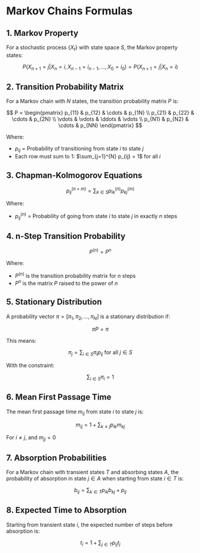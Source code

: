 # Markov Chains Formulas

## 1. Markov Property

For a stochastic process $\{X_t\}$ with state space $S$, the Markov property states:

$$
P(X_{n+1} = j | X_n = i, X_{n-1} = i_{n-1}, ..., X_0 = i_0) = P(X_{n+1} = j | X_n = i)
$$

## 2. Transition Probability Matrix

For a Markov chain with $N$ states, the transition probability matrix $P$ is:

$$
P = \begin{pmatrix}
p_{11} & p_{12} & \cdots & p_{1N} \\
p_{21} & p_{22} & \cdots & p_{2N} \\
\vdots & \vdots & \ddots & \vdots \\
p_{N1} & p_{N2} & \cdots & p_{NN}
\end{pmatrix}
$$

Where:

- $p_{ij}$ = Probability of transitioning from state $i$ to state $j$
- Each row must sum to 1: $\sum_{j=1}^{N} p_{ij} = 1$ for all $i$

## 3. Chapman-Kolmogorov Equations

$$
p_{ij}^{(n+m)} = \sum_{k \in S} p_{ik}^{(n)} p_{kj}^{(m)}
$$

Where:

- $p_{ij}^{(n)}$ = Probability of going from state $i$ to state $j$ in exactly $n$ steps

## 4. n-Step Transition Probability

$$
P^{(n)} = P^n
$$

Where:

- $P^{(n)}$ is the transition probability matrix for $n$ steps
- $P^n$ is the matrix $P$ raised to the power of $n$

## 5. Stationary Distribution

A probability vector $\pi = [\pi_1, \pi_2, ..., \pi_N]$ is a stationary distribution if:

$$
\pi P = \pi
$$

This means:

$$
\pi_j = \sum_{i \in S} \pi_i p_{ij} \text{ for all } j \in S
$$

With the constraint:

$$
\sum_{i \in S} \pi_i = 1
$$

## 6. Mean First Passage Time

The mean first passage time $m_{ij}$ from state $i$ to state $j$ is:

$$
m_{ij} = 1 + \sum_{k \neq j} p_{ik} m_{kj}
$$

For $i \neq j$, and $m_{jj} = 0$

## 7. Absorption Probabilities

For a Markov chain with transient states $T$ and absorbing states $A$, the probability of absorption in state $j \in A$ when starting from state $i \in T$ is:

$$
b_{ij} = \sum_{k \in T} p_{ik} b_{kj} + p_{ij}
$$

## 8. Expected Time to Absorption

Starting from transient state $i$, the expected number of steps before absorption is:

$$
t_i = 1 + \sum_{j \in T} p_{ij} t_j
$$
